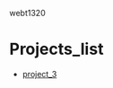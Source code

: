 webt1320

<h1>Projects_list</h1>

<ul>
   <li><a href="Project_3/index.html" target="_blank">project_3</a></li>
 </ul>
    
    